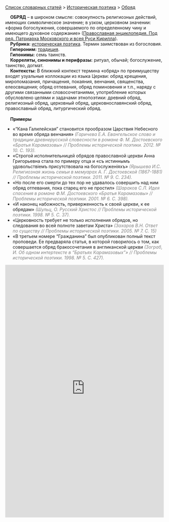 <style>
st { color: Gray;
  font-style: italic;}
</style>

[Список словарных статей](https://thesaurus-dostoevsky.github.io/Thesaurus/) > [Историческая поэтика](histpoe.md) > [Обряд](обряд.md) 

&nbsp;&nbsp;&nbsp;&nbsp;**ОБРЯД** – в широком смысле: совокупность религиозных действий, имеющих символическое значение; в узком, церковном значении: «форма богослужения, совершаемого по определенному чину и имеющего духовное содержание» ([Православная энциклопедия. Под ред. Патриарха Московского и всея Руси Кирилла](https://www.pravenc.ru)).  
&nbsp;&nbsp;&nbsp;&nbsp;**Рубрика:** [историческая поэтика](histpoe.md). Термин заимствован из богословия.  
&nbsp;&nbsp;&nbsp;&nbsp;**Гипероним:** [традиция](традиция.md).  
&nbsp;&nbsp;&nbsp;&nbsp;**Гипонимы:** семь таинств.  
&nbsp;&nbsp;&nbsp;&nbsp;**Корреляты, синонимы и перифразы:** ритуал, обычай; богослужение, таинство, догмат.  
&nbsp;&nbsp;&nbsp;&nbsp;**Контексты:** В ближний контекст термина «обряд» по преимуществу входят узуальные коллокации из языка Церкви: обряд крещения, миропомазания, причащения, покаяния, венчания,  священства, елеосвящения; обряд отпевания, обряд поминовения и т.п., наряду с другими связанными словосочетаниями, употребление которых обусловлено целями и задачами этнопоэтики: древний обряд, религиозный обряд, церковный обряд, церковнославянский обряд, православный обряд, литургический обряд.  
  <br>
&nbsp;&nbsp;&nbsp;&nbsp;**Примеры**  
* «“Кана Галилейская” становится прообразом Царствия Небесного во время обряда венчания» <st>(Гаричева Е.А. Евангельское слово и традиции древнерусской словесности в романе Ф. М. Достоевского «Братья Карамазовы» // Проблемы исторической поэтики. 2012. № 10. С. 193).</st>
* «Строгой исполнительницей обрядов православной церкви Анна Григорьевна стала по примеру отца и «съ истиннымъ удовольствіемъ присутствовала на богослуженіяхъ» <st>(Ярышева И.С. Религиозная жизнь семьи в мемуарах А. Г. Достоевской (1867-1881) // Проблемы исторической поэтики. 2011. № 9. С. 234).</st>
* «Но после его смерти до тех пор не удавалось совершить над ним обряд отпевания, пока старец его не простил»  <st>(Шараков С.Л. Идея спасения в романе Ф.М. Достоевского «Братья Карамазовы» // Проблемы исторической поэтики. 2001. № 6. С. 398).</st>
* «И наконец набожность, приверженность к своей церкви, к ее обрядам» <st>(Шульц, О. Русский Христос // Проблемы исторической поэтики.  1998. № 5. С. 37).</st>
* «Церковность требует не только исполнения обрядов, но следования во всей полноте заветам Христа» <st>(Захаров В.Н. Ответ по существу // Проблемы исторической поэтики.  2005. № 7. С. 15)</st>
* «В третьем номере “Гражданина” был опубликован полный текст проповеди. Ее предваряла статья, в которой говорилось о том, как совершается обряд бракосочетания в англиканской церкви <st>(Зограб, И. Об одном интертексте в “Братьях Карамазовых”» // Проблемы исторической поэтики. 1998. № 5. С. 427).</st>


<iframe src="https://thesaurus-dostoevsky.github.io/nk/обряд.html" style="border:0px;width:100%;height:800px" allowfullscreen="true" webkitallowfullscreen="true" mozallowfullscreen="true">
